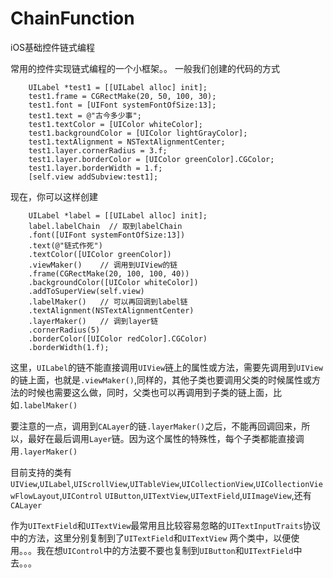 # ChainFunction
iOS基础控件链式编程

常用的控件实现链式编程的一个小框架。。
一般我们创建的代码的方式
```
    UILabel *test1 = [[UILabel alloc] init];
    test1.frame = CGRectMake(20, 50, 100, 30);
    test1.font = [UIFont systemFontOfSize:13];
    test1.text = @"古今多少事";
    test1.textColor = [UIColor whiteColor];
    test1.backgroundColor = [UIColor lightGrayColor];
    test1.textAlignment = NSTextAlignmentCenter;
    test1.layer.cornerRadius = 3.f;
    test1.layer.borderColor = [UIColor greenColor].CGColor;
    test1.layer.borderWidth = 1.f;
    [self.view addSubview:test1];
```
   
现在，你可以这样创建
```
    UILabel *label = [[UILabel alloc] init];
    label.labelChain  // 取到labelChain
    .font([UIFont systemFontOfSize:13])
    .text(@"链式作死")
    .textColor([UIColor greenColor])
    .viewMaker()    // 调用到UIView的链
    .frame(CGRectMake(20, 100, 100, 40))
    .backgroundColor([UIColor whiteColor])
    .addToSuperView(self.view)
    .labelMaker()   // 可以再回调到label链
    .textAlignment(NSTextAlignmentCenter)
    .layerMaker()   // 调到layer链
    .cornerRadius(5)
    .borderColor([UIColor redColor].CGColor)
    .borderWidth(1.f); 
```
这里，```UILabel```的链不能直接调用```UIView```链上的属性或方法，需要先调用到```UIView```的链上面，也就是```.viewMaker()```,同样的，其他子类也要调用父类的时候属性或方法的时候也需要这么做，同时，父类也可以再调用到子类的链上面，比如```.labelMaker()```

要注意的一点，调用到```CALayer```的链```.layerMaker()```之后，不能再回调回来，所以，最好在最后调用```Layer```链。因为这个属性的特殊性，每个子类都能直接调用```.layerMaker()```

目前支持的类有```UIView```,```UILabel```,```UIScrollView```,```UITableView```,```UICollectionView```,```UICollectionViewFlowLayout```,```UIControl```
```UIButton```,```UITextView```,```UITextField```,```UIImageView```,还有```CALayer```

作为```UITextField```和```UITextView```最常用且比较容易忽略的```UITextInputTraits```协议中的方法，这里分别复制到了```UITextField```和```UITextView```
两个类中，以便使用。。。我在想```UIControl```中的方法要不要也复制到```UIButton```和```UITextField```中去。。。










